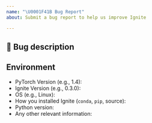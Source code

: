 ```yaml
---
name: "\U0001F41B Bug Report"
about: Submit a bug report to help us improve Ignite

---
```


## 🐛 Bug description

<!-- A clear and concise description of what the bug is. -->
<!-- Please, add steps on how to reproduce it. -->
<!-- If you have a code sample, error messages, stack traces, please provide it here as well -->
<!-- A clear and concise description of what you expected to happen. -->

## Environment

 - PyTorch Version (e.g., 1.4):
 - Ignite Version (e.g., 0.3.0):
 - OS (e.g., Linux):
 - How you installed Ignite (`conda`, `pip`, source):
 - Python version:
 - Any other relevant information:

